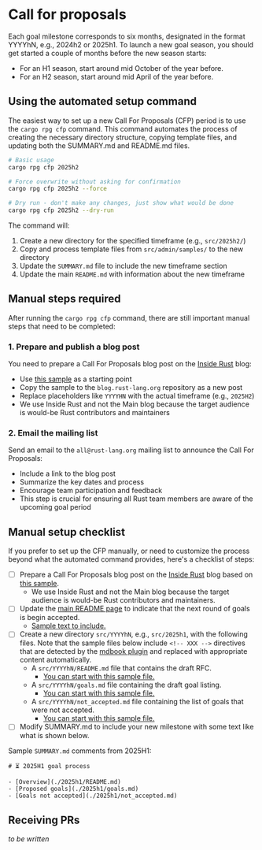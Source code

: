 # Call for proposals

Each goal milestone corresponds to six months, designated in the format YYYYhN, e.g., 2024h2 or 2025h1. To launch a new goal season, you should get started a couple of months before the new season starts:

* For an H1 season, start around mid October of the year before.
* For an H2 season, start around mid April of the year before.

## Using the automated setup command

The easiest way to set up a new Call For Proposals (CFP) period is to use the `cargo rpg cfp` command. This command automates the process of creating the necessary directory structure, copying template files, and updating both the SUMMARY.md and README.md files.

```bash
# Basic usage
cargo rpg cfp 2025h2

# Force overwrite without asking for confirmation
cargo rpg cfp 2025h2 --force

# Dry run - don't make any changes, just show what would be done
cargo rpg cfp 2025h2 --dry-run
```

The command will:
1. Create a new directory for the specified timeframe (e.g., `src/2025h2/`)
2. Copy and process template files from `src/admin/samples/` to the new directory
3. Update the `SUMMARY.md` file to include the new timeframe section
4. Update the main `README.md` with information about the new timeframe

## Manual steps required

After running the `cargo rpg cfp` command, there are still important manual steps that need to be completed:

### 1. Prepare and publish a blog post

You need to prepare a Call For Proposals blog post on the [Inside Rust] blog:
* Use [this sample](./samples/cfp.md) as a starting point
* Copy the sample to the `blog.rust-lang.org` repository as a new post
* Replace placeholders like `YYYYHN` with the actual timeframe (e.g., `2025H2`)
* We use Inside Rust and not the Main blog because the target audience is would-be Rust contributors and maintainers

### 2. Email the mailing list

Send an email to the `all@rust-lang.org` mailing list to announce the Call For Proposals:
* Include a link to the blog post
* Summarize the key dates and process
* Encourage team participation and feedback
* This step is crucial for ensuring all Rust team members are aware of the upcoming goal period

## Manual setup checklist

If you prefer to set up the CFP manually, or need to customize the process beyond what the automated command provides, here's a checklist of steps:

* [ ] Prepare a Call For Proposals blog post on the [Inside Rust] blog based on [this sample](./samples/cfp.md).
    * We use Inside Rust and not the Main blog because the target audience is would-be Rust contributors and maintainers.
* [ ] Update the [main README page](../README.md) to indicate that the next round of goals is begin accepted.
    * [Sample text to include.](./samples/main-readme.md)
* [ ] Create a new directory `src/YYYYhN`, e.g., `src/2025h1`, with the following files. Note that the sample files below include `<!-- XXX -->` directives that are detected by the [mdbook plugin](./mdbook_plugin.md) and replaced with appropriate content automatically.
    * A `src/YYYYhN/README.md` file that contains the draft RFC.
        * [You can start with this sample file.](./samples/rfc.md)
    * A `src/YYYYhN/goals.md` file containing the draft goal listing.
        * [You can start with this sample file.](./samples/goals.md)
    * A `src/YYYYhN/not_accepted.md` file containing the list of goals that were not accepted.
        * [You can start with this sample file.](./samples/not_accepted.md)
* [ ] Modify SUMMARY.md to include your new milestone with some text like what is shown below.

Sample `SUMMARY.md` comments from 2025H1:

```
# ⏳ 2025H1 goal process

- [Overview](./2025h1/README.md)
- [Proposed goals](./2025h1/goals.md)
- [Goals not accepted](./2025h1/not_accepted.md)
```

[Inside Rust]: https://blog.rust-lang.org/inside-rust/

## Receiving PRs

*to be written*
